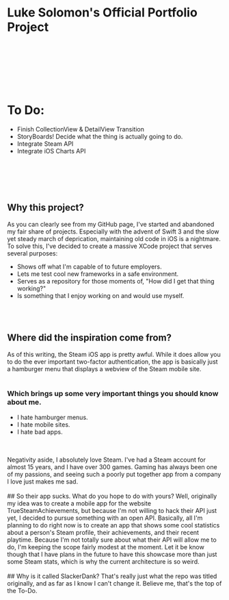 # Luke Solomon's Official Portfolio Project

<br>
<br>
<br>
<br>
<br>
<br>

# To Do:
* Finish CollectionView & DetailView Transition
* StoryBoards! Decide what the thing is actually going to do.
* Integrate Steam API
* Integrate iOS Charts API

<br>
<br>
<br>
<br>

## Why this project?
As you can clearly see from my GitHub page, I've started and abandoned my fair share of projects. Especially with the advent of Swift 3 and the slow yet steady march of deprication, maintaining old code in iOS is a nightmare.
To solve this, I've decided to create a massive XCode project that serves several purposes:

* Shows off what I'm capable of to future employers.
* Lets me test cool new frameworks in a safe environment.
* Serves as a repository for those moments of, "How did I get that thing working?"
* Is something that I enjoy working on and would use myself.

<br>
<br>

## Where did the inspiration come from?
As of this writing, the Steam iOS app is pretty awful. While it does allow you to do the ever important two-factor authentication, the app is basically just a hamburger menu that displays a webview of the Steam mobile site.
<br>
<br>
### Which brings up some very important things you should know about me.
* I hate hamburger menus.
* I hate mobile sites.
* I hate bad apps.
<br>
<br>
Negativity aside, I absolutely love Steam. I've had a Steam account for almost 15 years, and I have over 300 games. Gaming has always been one of my passions, and seeing such a poorly put together app from a company I love just makes me sad.
<br>
<br>
## So their app sucks. What do you hope to do with yours?
Well, originally my idea was to create a mobile app for the website TrueSteamAchievements, but because I'm not willing to hack their API just yet, I decided to pursue something with an open API. Basically, all I'm planning to do right now is to create an app that shows some cool statistics about a person's Steam profile, their achievements, and their recent playtime. Because I'm not totally sure about what their API will allow me to do, I'm keeping the scope fairly modest at the moment. Let it be know though that I have plans in the future to have this showcase more than just some Steam stats, which is why the current architecture is so weird.
<br>
<br>
## Why is it called SlackerDank?
That's really just what the repo was titled originally, and as far as I know I can't change it. Believe me, that's the top of the To-Do.
